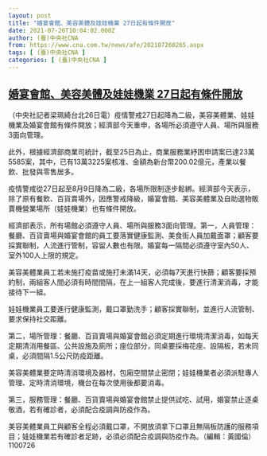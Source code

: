 ```yaml
---
layout: post
title: "婚宴會館、美容美體及娃娃機業 27日起有條件開放"
date: 2021-07-26T10:04:02.000Z
author: (臺)中央社CNA
from: https://www.cna.com.tw/news/afe/202107260265.aspx
tags: [ (臺)中央社CNA ]
categories: [ (臺)中央社CNA ]
---
```

<!--1627293842000-->
[婚宴會館、美容美體及娃娃機業 27日起有條件開放](https://www.cna.com.tw/news/afe/202107260265.aspx)
------

<div>
<div></div><div class="paragraph"><p>（中央社記者梁珮綺台北26日電）疫情警戒27日起降為二級，美容美體業、娃娃機業及婚宴會館有條件開放；經濟部今天重申，各場所必須遵守人員、場所與服務3面向管理。</p><p>此外，根據經濟部商業司統計，截至25日為止，商業服務業紓困申請案已達23萬5585案，其中，已有13萬3225案核准、金額為新台幣200.02億元，產業以餐飲、批發與零售居多。</p><p>疫情警戒從27日起至8月9日降為二級，各場所限制逐步鬆綁。經濟部今天表示，除了原有餐飲、百貨賣場外，因應警戒降級，婚宴會館、美容美體業及自助選物販賣機營業場所（娃娃機業）也有條件開放。</p><p>經濟部表示，所有場館必須遵守人員、場所與服務3面向管理。第一，人員管理：餐廳、百貨賣場與婚宴會館的員工要落實健康監測、美食街人員加戴面罩；顧客要採實聯制，人流進行管制，容留人數也有限。婚宴每一隔間必須遵守室內50人、室外100人上限的規定。</p><p>美容美體業員工若未施打疫苗或施打未滿14天，必須每7天進行快篩；顧客要採預約制，兩組客人間必須有時間間隔，在上一組客人完成後，要進行清潔消毒，才能接待下一組。</p><p>娃娃機業員工要進行健康監測，戴口罩勤洗手；顧客採實聯制，並進行人流管制、要求保持社交距離。</p><p>第二，場所管理：餐廳、百貨賣場與婚宴會館必須定期進行環境清潔消毒，如每天定期清消用餐區、公共設施及廁所；座位部分，同桌要採梅花座、設隔板，若未同桌，必須間隔1.5公尺防疫距離。</p><p>美容美體業要定時清消環境及器材，包廂空間禁止密閉；娃娃機業者必須派駐專人管理、定時清消環境，機台在每次使用後都要消毒。</p><p>第三，服務管理：餐廳、百貨賣場與婚宴會館禁止提供試吃、試用，婚宴禁止逐桌敬酒，若有確診者，必須配合疫調與防疫作為。</p><p>美容美體業員工與顧客全程必須戴口罩，不開放須拿下口罩且無隔板防護的服務項目；娃娃機業若有確診者足跡，必須必須配合疫調與防疫作為。（編輯：黃國倫）1100726</p></div>
</div>
